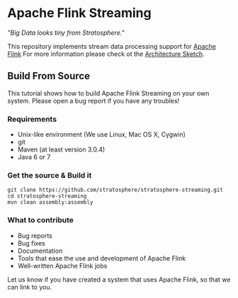 # Apache Flink Streaming

_"Big Data looks tiny from Stratosphere."_

This repository implements stream data processing support for [Apache Flink](http://www.flink.incubator.apache.org) For more information please check ot the [Architecture Sketch](https://github.com/stratosphere/stratosphere-streaming/wiki/Architecture-Sketch).

##  Build From Source

This tutorial shows how to build Apache Flink Streaming on your own system. Please open a bug report if you have any troubles!

### Requirements
* Unix-like environment (We use Linux, Mac OS X, Cygwin)
* git
* Maven (at least version 3.0.4)
* Java 6 or 7

### Get the source & Build it

```
git clone https://github.com/stratosphere/stratosphere-streaming.git
cd stratosphere-streaming
mvn clean assembly:assembly
```

### What to contribute
* Bug reports
* Bug fixes
* Documentation
* Tools that ease the use and development of Apache Flink
* Well-written Apache Flink jobs

Let us know if you have created a system that uses Apache Flink, so that we can link to you.
